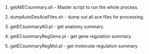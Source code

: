 1. getAllECsummary.sh - Master script to run the whole process.

2. dumpAutoDesAceFiles.sh - dump out all ace files for processing.

3. getECsummaryAO.pl - get anatomy summary.

4. getECsummaryRegGene.pl - get gene regulation summary.

5. getECsummaryRegMol.pl - get molecular regulation summary.
